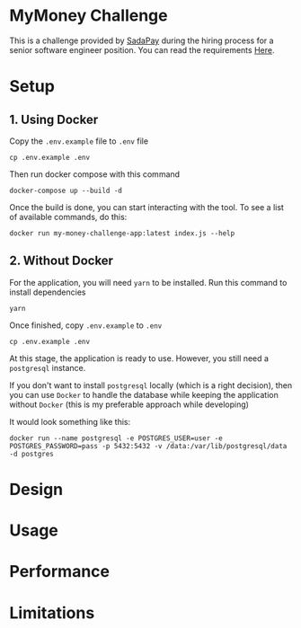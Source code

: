 # MyMoney Challenge

This is a challenge provided by [SadaPay](https://sadapay.pk/) during the hiring process for a senior software engineer position. You can read the requirements [Here](https://codu.ai/coding-problem/mymoney).


# Setup
## 1. Using Docker

 Copy the `.env.example` file to `.env` file 
 
    cp .env.example .env

Then run docker compose with this command

    docker-compose up --build -d 
    
   Once the build is done, you can start interacting with the tool. To see a list of available commands, do this:
   

    docker run my-money-challenge-app:latest index.js --help
   
## 2. Without Docker
For the application, you will need `yarn` to be installed. Run this command to install dependencies

    yarn

Once finished, copy `.env.example` to `.env`

    cp .env.example .env
    
At this stage, the application is ready to use. However, you still need a `postgresql` instance.

If you don't want to install `postgresql` locally (which is a right decision), then you can use `Docker`  to handle the database while keeping the application without `Docker` (this is my preferable approach while developing)


It would look something like this:

    docker run --name postgresql -e POSTGRES_USER=user -e POSTGRES_PASSWORD=pass -p 5432:5432 -v /data:/var/lib/postgresql/data -d postgres

# Design

# Usage

# Performance

# Limitations